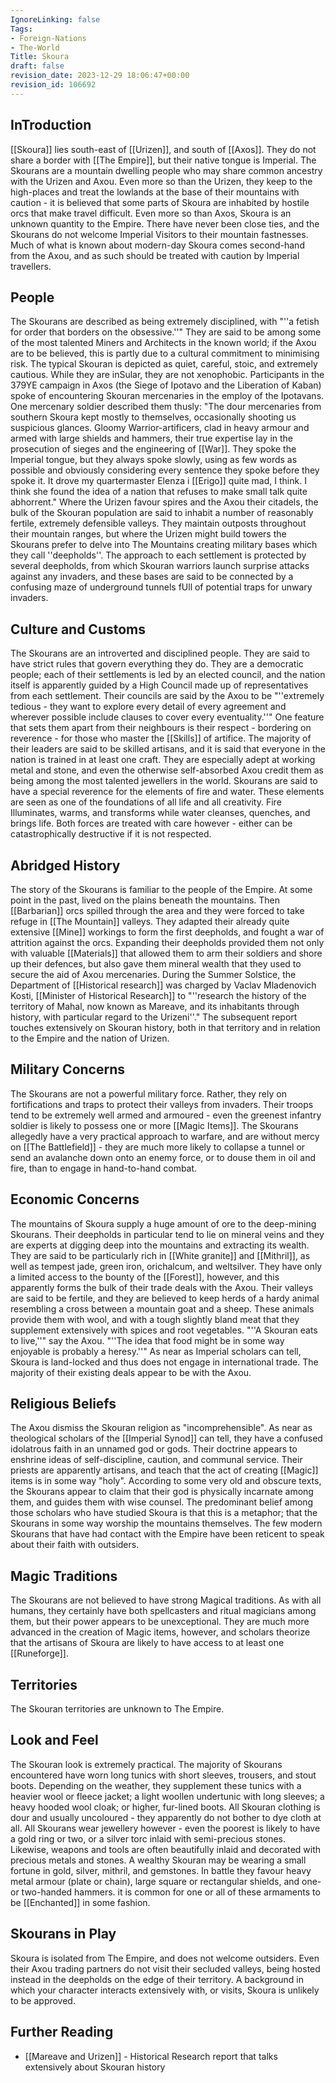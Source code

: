 ```yaml
---
IgnoreLinking: false
Tags:
- Foreign-Nations
- The-World
Title: Skoura
draft: false
revision_date: 2023-12-29 18:06:47+00:00
revision_id: 106692
---
```


## InTroduction
[[Skoura]] lies south-east of [[Urizen]], and south of [[Axos]]. They do not share a border with [[The Empire]], but their native tongue is Imperial. The Skourans are a mountain dwelling people who may share common ancestry with the Urizen and Axou. Even more so than the Urizen, they keep to the high-places and treat the lowlands at the base of their mountains with caution - it is believed that some parts of Skoura are inhabited by hostile orcs that make travel difficult.
Even more so than Axos, Skoura is an unknown quantity to the Empire. There have never been close ties, and the Skourans do not welcome Imperial Visitors to their mountain fastnesses. Much of what is known about modern-day Skoura comes second-hand from the Axou, and as such should be treated with caution by Imperial travellers.
## People
The Skourans are described as being extremely disciplined, with "''a fetish for order that borders on the obsessive.''" They are said to be among some of the most talented Miners and Architects in the known world; if the Axou are to be believed, this is partly due to a cultural commitment to minimising risk. The typical Skouran is depicted as quiet, careful, stoic, and extremely cautious.
While they are inSular, they are not xenophobic. Participants in the 379YE campaign in Axos (the Siege of Ipotavo and the Liberation of Kaban) spoke of encountering Skouran mercenaries in the employ of the Ipotavans. One mercenary soldier described them thusly:
"The dour mercenaries from southern Skoura kept mostly to themselves, occasionally shooting us suspicious glances. Gloomy Warrior-artificers, clad in heavy armour and armed with large shields and hammers, their true expertise lay in the prosecution of sieges and the engineering of [[War]]. They spoke the Imperial tongue, but they always spoke slowly, using as few words as possible and obviously considering every sentence they spoke before they spoke it. It drove my quartermaster Elenza i [[Erigo]] quite mad, I think. I think she found the idea of a nation that refuses to make small talk quite abhorrent."
Where the Urizen favour spires and the Axou their citadels, the bulk of the Skouran population are said to inhabit a number of reasonably fertile, extremely defensible valleys. They maintain outposts throughout their mountain ranges, but where the Urizen might build towers the Skourans prefer to delve into The Mountains creating military bases which they call ''deepholds''. The approach to each settlement is protected by several deepholds, from which Skouran warriors launch surprise attacks against any invaders, and these bases are said to be  connected by a confusing maze of underground tunnels fUll of potential traps for unwary invaders.
## Culture and Customs
The Skourans are an introverted and disciplined people. They are said to have strict rules that govern everything they do. They are a democratic people; each of their settlements is led by an elected council, and the nation itself is apparently guided by a High Council made up of representatives from each settlement. Their councils are said by the Axou to be "''extremely tedious - they want to explore every detail of every agreement and wherever possible include clauses to cover every eventuality.''"
One feature that sets them apart from their neighbours is their respect - bordering on reverence - for those who master the [[Skills]] of artifice. The majority of their leaders are said to be skilled artisans, and it is said that everyone in the nation is trained in at least one craft. They are especially adept at working metal and stone, and even the otherwise self-absorbed Axou credit them as being among the most talented jewellers in the world.
Skourans are said to have a special reverence for the elements of fire and water. These elements are seen as one of the foundations of all life and all creativity. Fire Illuminates, warms, and transforms while water cleanses, quenches, and brings life. Both forces are treated with care however - either can be catastrophically destructive if it is not respected.
## Abridged History
The story of the Skourans is familiar to the people of the Empire. At some point in the past, lived on the plains beneath the mountains. Then [[Barbarian]] orcs spilled through the area and they were forced to take refuge in [[The Mountain]] valleys. They adapted their already quite extensive [[Mine]] workings to form the first deepholds, and fought a war of attrition against the orcs. Expanding their deepholds provided them not only with valuable [[Materials]] that allowed them to arm their soldiers and shore up their defences, but also gave them mineral wealth that they used to secure the aid of Axou mercenaries.
During the Summer Solstice, the Department of [[Historical research]] was charged by Vaclav Mladenovich Kosti, [[Minister of Historical Research]] to "''research the history of the territory of Mahal, now known as Mareave, and its inhabitants through history, with particular regard to the Urizeni''." The subsequent report touches extensively on Skouran history, both in that territory and in relation to the Empire and the nation of Urizen.
## Military Concerns
The Skourans are not a powerful military force. Rather, they rely on fortifications and traps to protect their valleys from invaders. Their troops tend to be extremely well armed and armoured - even the greenest infantry soldier is likely to possess one or more [[Magic Items]]. The Skourans allegedly have a very practical approach to warfare, and are without mercy on [[The Battlefield]] - they are much more likely to collapse a tunnel or send an avalanche down onto an enemy force, or to douse them in oil and fire, than to engage in hand-to-hand combat.
## Economic Concerns
The mountains of Skoura supply a huge amount of ore to the deep-mining Skourans. Their deepholds in particular tend to lie on mineral veins and they are experts at digging deep into the mountains and extracting its wealth. They are said to be particularly rich in [[White granite]] and [[Mithril]], as well as tempest jade, green iron, orichalcum, and weltsilver. They have only a limited access to the bounty of the [[Forest]], however, and this apparently forms the bulk of their trade deals with the Axou.
Their valleys are said to be fertile, and they are believed to keep herds of a hardy animal resembling a cross between a mountain goat and a sheep. These animals provide them with wool, and with a tough slightly bland meat that they supplement extensively with spices and root vegetables. "''A Skouran eats to live,''" say the Axou. "''The idea that food might be in some way enjoyable is probably a heresy.''"
As near as Imperial scholars can tell, Skoura is land-locked and thus does not engage in international trade. The majority of their existing deals appear to be with the Axou.
## Religious Beliefs
The Axou dismiss the Skouran religion as "incomprehensible". As near as theological scholars of the [[Imperial Synod]] can tell, they have a confused idolatrous faith in an unnamed god or gods. Their doctrine appears to enshrine ideas of self-discipline, caution, and communal service. Their priests are apparently artisans, and teach that the act of creating [[Magic]] items is in some way "holy". According to some very  old and obscure texts, the Skourans appear to claim that their god is physically incarnate among them, and guides them with wise counsel. The predominant belief among those scholars who have studied Skoura is that this is a metaphor; that the Skourans in some way worship the mountains themselves.
The few modern Skourans that have had contact with the Empire have been reticent to speak about their faith with outsiders.
## Magic Traditions
The Skourans are not believed to have strong Magical traditions. As with all humans, they certainly have both spellcasters and ritual magicians among them, but their power appears to be unexceptional. They are much more advanced in the creation of Magic items, however, and scholars theorize that the artisans of Skoura are likely to have access to at least one [[Runeforge]].
## Territories
The Skouran territories are unknown to The Empire.
## Look and Feel
The Skouran look is extremely practical. The majority of Skourans encountered have worn long tunics with short sleeves, trousers, and stout boots. Depending on the weather, they supplement these tunics with a heavier wool or fleece jacket; a light woollen undertunic with long sleeves; a heavy hooded wool cloak; or higher, fur-lined boots.
All Skouran clothing is dour and usually uncoloured - they apparently do not bother to dye cloth at all. All Skourans wear jewellery however - even the poorest is likely to have a gold ring or two, or a silver torc inlaid with semi-precious stones. Likewise, weapons and tools are often beautifully inlaid and decorated with precious metals and stones. A wealthy Skouran may be wearing a small fortune in gold, silver, mithril, and gemstones.
In battle they favour heavy metal armour (plate or chain), large square or rectangular shields, and one- or two-handed hammers. it is common for one or all of these armaments to be [[Enchanted]] in some fashion.
## Skourans in Play
Skoura is isolated from The Empire, and does not welcome outsiders. Even their Axou trading partners do not visit their secluded valleys, being hosted instead in the deepholds on the edge of their territory. A background in which your character interacts extensively with, or visits, Skoura is unlikely to be approved.
## Further Reading
* [[Mareave and Urizen]] - Historical Research report that talks extensively about Skouran history